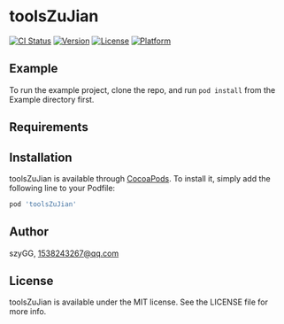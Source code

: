 # toolsZuJian

[![CI Status](https://img.shields.io/travis/szyGG/toolsZuJian.svg?style=flat)](https://travis-ci.org/szyGG/toolsZuJian)
[![Version](https://img.shields.io/cocoapods/v/toolsZuJian.svg?style=flat)](https://cocoapods.org/pods/toolsZuJian)
[![License](https://img.shields.io/cocoapods/l/toolsZuJian.svg?style=flat)](https://cocoapods.org/pods/toolsZuJian)
[![Platform](https://img.shields.io/cocoapods/p/toolsZuJian.svg?style=flat)](https://cocoapods.org/pods/toolsZuJian)

## Example

To run the example project, clone the repo, and run `pod install` from the Example directory first.

## Requirements

## Installation

toolsZuJian is available through [CocoaPods](https://cocoapods.org). To install
it, simply add the following line to your Podfile:

```ruby
pod 'toolsZuJian'
```

## Author

szyGG, 1538243267@qq.com

## License

toolsZuJian is available under the MIT license. See the LICENSE file for more info.
